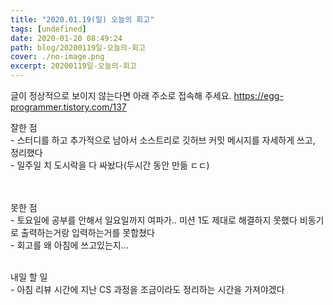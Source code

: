 ```yaml
---
title: "2020.01.19(일) 오늘의 회고"
tags: [undefined]
date: 2020-01-20 08:49:24
path: blog/20200119일-오늘의-회고
cover: ./no-image.png
excerpt: 20200119일-오늘의-회고
---
```

글이 정상적으로 보이지 않는다면 아래 주소로 접속해 주세요.
https://egg-programmer.tistory.com/137
<p data-ke-size="size16" style="text-align: left;">잘한 점<br/>- 스터디를 하고 추가적으로 남아서 소스트리로 깃허브 커밋 메시지를 자세하게 쓰고, 정리했다<br/>- 일주일 치 도시락을 다 싸놨다(두시간 동안 만듦 ㄷㄷ)<br/><br/><br/></p>

<p data-ke-size="size16" style="text-align: left;">못한 점<br/>- 토요일에 공부를 안해서 일요일까지 여파가.. 미션 1도 제대로 해결하지 못했다 비동기로 출력하는거랑 입력하는거를 못합쳤다<br/>- 회고를 왜 아침에 쓰고있는지...<br/><br/></p>

<p data-ke-size="size16" style="text-align: left;">내일 할 일<br/>- 아침 리뷰 시간에 지난 CS 과정을 조금이라도 정리하는 시간을 가져야겠다</p>